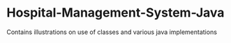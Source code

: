 # Hospital-Management-System-Java
Contains illustrations on use of classes and various java implementations

